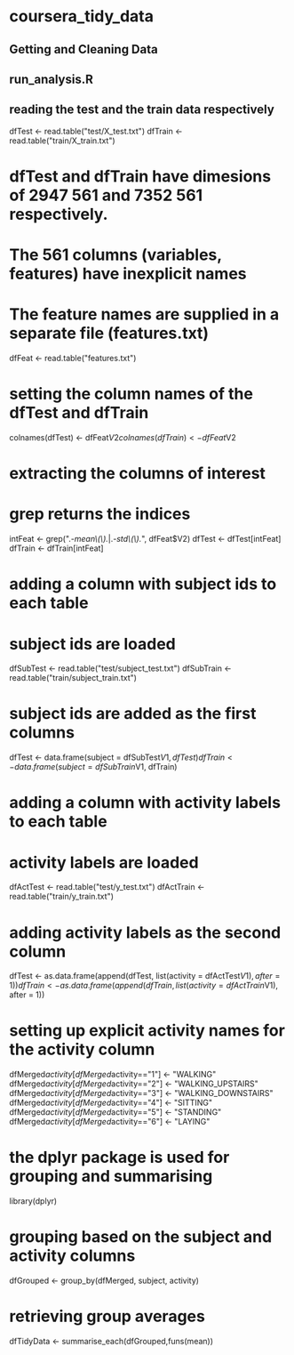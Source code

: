 # coursera_tidy_data
## Getting and Cleaning Data

## run_analysis.R

## reading the test and the train data respectively
dfTest <- read.table("test/X_test.txt")
dfTrain <- read.table("train/X_train.txt")

# dfTest and dfTrain have dimesions of 2947  561 and 7352  561 respectively.
# The 561 columns (variables, features) have inexplicit names
# The feature names are supplied in a separate file (features.txt)
dfFeat <- read.table("features.txt")
# setting the column names of the dfTest and dfTrain
colnames(dfTest) <- dfFeat$V2
colnames(dfTrain) <- dfFeat$V2

# extracting the columns of interest
# grep returns the indices
intFeat <- grep(".*-mean\\(\\).*|.*-std\\(\\).*", dfFeat$V2)
dfTest <- dfTest[intFeat]
dfTrain <- dfTrain[intFeat]

# adding a column with subject ids to each table
# subject ids are loaded
dfSubTest <- read.table("test/subject_test.txt")
dfSubTrain <- read.table("train/subject_train.txt")
# subject ids are added as the first columns
dfTest <- data.frame(subject = dfSubTest$V1, dfTest)
dfTrain <- data.frame(subject = dfSubTrain$V1, dfTrain)

# adding a column with activity labels to each table
# activity labels are loaded
dfActTest <- read.table("test/y_test.txt")
dfActTrain <- read.table("train/y_train.txt")
# adding activity labels as the second column
dfTest <- as.data.frame(append(dfTest, list(activity = dfActTest$V1), after = 1))
dfTrain <- as.data.frame(append(dfTrain, list(activity = dfActTrain$V1), after = 1))

# setting up explicit activity names for the activity column
dfMerged$activity[dfMerged$activity=="1"] <- "WALKING"
dfMerged$activity[dfMerged$activity=="2"] <- "WALKING_UPSTAIRS"
dfMerged$activity[dfMerged$activity=="3"] <- "WALKING_DOWNSTAIRS"
dfMerged$activity[dfMerged$activity=="4"] <- "SITTING"
dfMerged$activity[dfMerged$activity=="5"] <- "STANDING"
dfMerged$activity[dfMerged$activity=="6"] <- "LAYING"

# the dplyr package is used for grouping and summarising
library(dplyr)
# grouping based on the subject and activity columns
dfGrouped <- group_by(dfMerged, subject, activity)
# retrieving group averages
dfTidyData <- summarise_each(dfGrouped,funs(mean))
